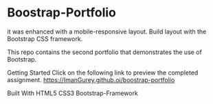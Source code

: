 # Boostrap-Portfolio
it was enhanced with a mobile-responsive layout. Build layout with the Bootstrap CSS framework.

This repo contains the second portfolio that demonstrates the use of Bootstrap.


Getting Started
Click on the following link to preview the completed assignment.
https://ImanGurey.github.oi/boostrap-portfolio

Built With
HTML5
CSS3
Bootstrap-Framework